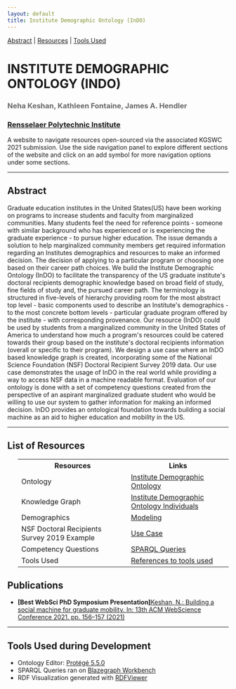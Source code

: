 ```yaml
---
layout: default
title: Institute Demographic Ontology (InDO)
---
```


[Abstract](#abstract) | [Resources](#resources) | [Tools Used](#toolsused)


<h1 class="page-title" style="text-transform:uppercase;" id="header">INSTITUTE DEMOGRAPHIC ONTOLOGY (InDO)</h1>
<h3 style="color:dimgrey;">Neha Keshan, Kathleen Fontaine, James A. Hendler</h3>
<h3><a href="https://www.rpi.edu/">Rensselaer Polytechnic Institute</a></h3>
<p class="message">A website to navigate resources open-sourced via the associated KGSWC 2021 submission. Use the side navigation panel to explore different sections of the website and click on an add symbol for more navigation options under some sections.</p>

<hr>
<article class="mb-5" id="abstract">
<content>
  
  
<h2>Abstract</h2>
  <p>Graduate education institutes in the United States(US) have been working on programs to increase students and faculty from marginalized communities. Many students feel the need for reference points - someone with similar background who has experienced or is experiencing the graduate experience -  to pursue higher education. The issue demands a solution to help marginalized community members get required information regarding an Institutes demographics and resources to make an informed decision. The decision of applying to a particular program or choosing one based on their career path choices. We build the Institute Demographic Ontology (InDO) to facilitate the transparency of the US graduate institute's doctoral recipients demographic knowledge based on broad field of study, fine fields of study and, the pursued career path. The terminology is structured in five-levels of hierarchy providing room for the most abstract top level - basic components used to describe an Institute's demographics - to the most concrete bottom levels - particular graduate program offered by the institute - with corresponding provenance. Our resource (InDO) could be used by students from a marginalized community in the United States of America to understand how much a program's resources could be catered towards their group based on the institute's doctoral recipients information (overall or specific to their program). We design a use case where an InDO based knowledge graph is created, incorporating some of the National Science Foundation (NSF) Doctoral Recipient Survey 2019 data. Our use case demonstrates the usage of InDO in the real world while providing a way to access NSF data in a machine readable format. Evaluation of our ontology is done with a set of competency questions created from the perspective of an aspirant marginalized graduate student who would be willing to use our system to gather information for making an informed decision. InDO provides an ontological foundation towards building a social machine as an aid to higher education and mobility in the US. </p>
 </content>
 
 <hr/>
 <article class="mb-5" id="resources">
<content>
<h2>List of Resources </h2>
<ul>
 <table style="width:100%">
    <tr>
    <th>Resources</th>
    <th>Links</th> 
  </tr>
  <tr>
    <td>Ontology</td>
    <td><a href="ontology">Institute Demographic Ontology</a> </td> 
  </tr>
  <tr>
    <td>Knowledge Graph</td>
    <td><a href="ontology">Institute Demographic Ontology Individuals</a> </td> 
  </tr>
  <tr>
    <td>Demographics</td>
    <td><a href="modeling#demographics">Modeling</a> </td> 
  </tr>
    <tr>
    <td>NSF Doctoral Recipients Survey 2019 Example</td>
    <td><a href="nsfexample">Use Case</a> </td> 
  </tr>
   <tr>
    <td>Competency Questions </td>
    <td><a href="competencyquestions#sparql">SPARQL Queries</a> </td> 
  </tr>
   <tr>
    <td>Tools Used </td>
    <td><a href="index#toolsused">References to tools used</a> </td> 
  </tr>
</table>
  
 </ul>
 </content>
 
 <article class="mb-5" id="toolsused">
<content>
<h2> Publications</h2>
<ul>
	<li><strong>[Best WebSci PhD Symposium Presentation]</strong><a href="https://dl.acm.org/doi/fullHtml/10.1145/3462741.3466677">Keshan, N.: Building a social machine for graduate mobility. In: 13th ACM WebScience Conference 2021. pp. 156–157 (2021) </a></li>
</ul>

</content>
 
 <hr/>
 
 <article class="mb-5" id="toolsused">
<content>
  
  
<h2>Tools Used during Development</h2>
  <ul>
  <li>Ontology Editor: <a href="https://protege.stanford.edu/products.php#desktop-protege">Protégé 5.5.0</a></li>
  <li>SPARQL Queries ran on <a href="http://sparql.cancerdata.org/#splash">Blazegraph Workbench</a></li>
  <li>RDF Visualization generated with <a href="http://jimmccusker.github.io/rdfviewer/">RDFViewer</a></li>
  </ul>
  </content>

 
